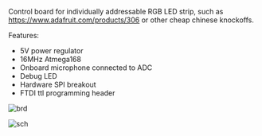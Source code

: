 Control board for individually addressable RGB LED strip, such as
https://www.adafruit.com/products/306
or other cheap chinese knockoffs.

Features:
 * 5V power regulator
 * 16MHz Atmega168
 * Onboard microphone connected to ADC
 * Debug LED
 * Hardware SPI breakout
 * FTDI ttl programming header

![brd](https://raw.github.com/JeremyRuhland/led-strip-controller/master/led_strip.brd.png)

![sch](https://raw.github.com/JeremyRuhland/led-strip-controller/master/led_strip.sch.png)
